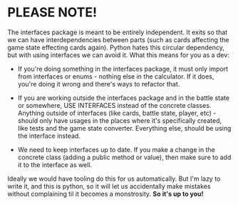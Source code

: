 # PLEASE NOTE! #

The interfaces package is meant to be entirely independent. It exits so that we can have interdependencies between
parts (such as cards affecting the game state effecting cards again). Python hates this circular dependency, but with
using interfaces we can avoid it. What this means for you as a dev:

- If you're doing something in the interfaces package, it must only import from interfaces or enums - nothing else in
  the calculator. If it does, you're doing it wrong and there's ways to refactor that.

- If you are working outside the interfaces package and in the battle state or somewhere, USE INTERFACES instead of the
  concrete classes. Anything outside of interfaces (like cards, battle state, player, etc) - should only have usages in
  the places where it's specifically created, like tests and the game state converter. Everything else, should be using
  the interface instead.

- We need to keep interfaces up to date. If you make a change in the concrete class (adding a public method or value),
  then make sure to add it to the interface as well.

Ideally we would have tooling do this for us automatically. But I'm lazy to write it, and this is python, so it will let
us accidentally make mistakes without complaining til it becomes a monstrosity. **So it's up to you!**
